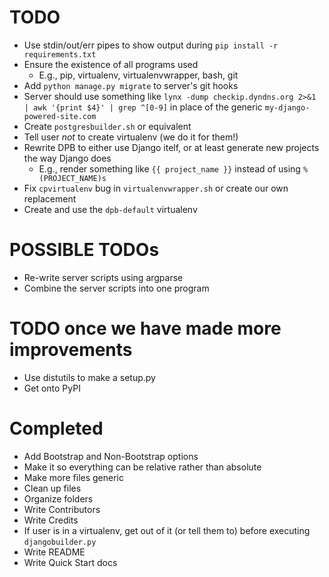 # TODO
- Use stdin/out/err pipes to show output during `pip install -r requirements.txt`
- Ensure the existence of all programs used
  - E.g., pip, virtualenv, virtualenvwrapper, bash, git
- Add `python manage.py migrate` to server's git hooks
- Server should use something like `lynx -dump checkip.dyndns.org 2>&1 | awk '{print $4}' | grep ^[0-9]` in place of the generic `my-django-powered-site.com`
- Create `postgresbuilder.sh` or equivalent
- Tell user _not_ to create virtualenv (we do it for them!)
- Rewrite DPB to either use Django itelf, or at least generate new projects the way Django does
  - E.g., render something like `{{ project_name }}` instead of using `%(PROJECT_NAME)s`
- Fix `cpvirtualenv` bug in `virtualenvwrapper.sh` or create our own replacement
- Create and use the `dpb-default` virtualenv

# POSSIBLE TODOs
- Re-write server scripts using argparse
- Combine the server scripts into one program

# TODO once we have made more improvements
- Use distutils to make a setup.py
- Get onto PyPI

# Completed
- Add Bootstrap and Non-Bootstrap options
- Make it so everything can be relative rather than absolute
- Make more files generic
- Clean up files
- Organize folders
- Write Contributors
- Write Credits
- If user is in a virtualenv, get out of it (or tell them to) before executing `djangobuilder.py`
- Write README
- Write Quick Start docs
